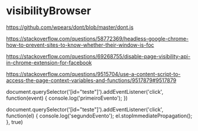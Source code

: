 # visibilityBrowser



https://github.com/wpears/dont/blob/master/dont.js


https://stackoverflow.com/questions/58772369/headless-google-chrome-how-to-prevent-sites-to-know-whether-their-window-is-foc


https://stackoverflow.com/questions/69268755/disable-page-visibility-api-in-chrome-extension-for-facebook


https://stackoverflow.com/questions/9515704/use-a-content-script-to-access-the-page-context-variables-and-functions/9517879#9517879



document.querySelector('[id="teste"]').addEventListener('click', function(event) {
  console.log('primeiroEvento');
})


document.querySelector('[id="teste"]').addEventListener('click', function(el) {
  console.log('segundoEvento');
  el.stopImmediatePropagation();
}, true)
